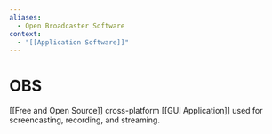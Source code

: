 ```yaml
---
aliases:
  - Open Broadcaster Software
context:
  - "[[Application Software]]"
---
```


# OBS

[[Free and Open Source]] cross-platform [[GUI Application]] used for screencasting, recording, and streaming.
